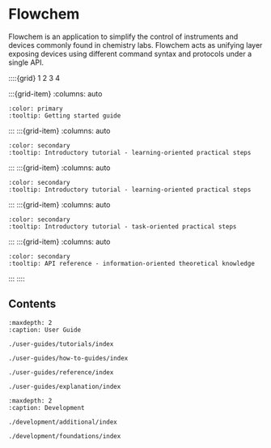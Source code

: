# Flowchem

Flowchem is an application to simplify the control of instruments and devices commonly found in chemistry labs.
Flowchem acts as unifying layer exposing devices using different command syntax and protocols under a single API.

::::{grid} 1 2 3 4

:::{grid-item}
:columns: auto

```{button-ref} getting_started
:color: primary
:tooltip: Getting started guide
```
:::
:::{grid-item}
:columns: auto

```{button-ref} /user-guides/tutorials/index
:color: secondary
:tooltip: Introductory tutorial - learning-oriented practical steps
```
:::
:::{grid-item}
:columns: auto

```{button-ref} /user-guides/how-to-guides/index
:color: secondary
:tooltip: Introductory tutorial - learning-oriented practical steps
```
:::
:::{grid-item}
:columns: auto

```{button-ref} /user-guides/reference/index
:color: secondary
:tooltip: Introductory tutorial - task-oriented practical steps
```
:::
:::{grid-item}
:columns: auto

```{button-ref} /user-guides/explanation/index
:color: secondary
:tooltip: API reference - information-oriented theoretical knowledge
```
:::
::::

## Contents
```{toctree}
:maxdepth: 2
:caption: User Guide

./user-guides/tutorials/index

./user-guides/how-to-guides/index

./user-guides/reference/index

./user-guides/explanation/index

```

```{toctree}
:maxdepth: 2
:caption: Development

./development/additional/index

./development/foundations/index

```